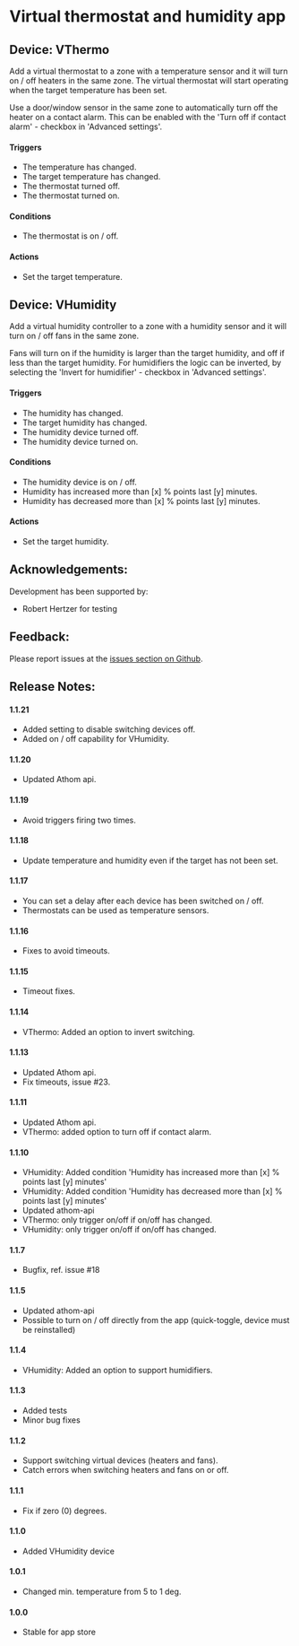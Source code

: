 # Virtual thermostat and humidity app

## Device: VThermo

Add a virtual thermostat to a zone with a temperature sensor and it will turn on / off heaters in the same zone.  The virtual thermostat will start operating when the target temperature has been set.

Use a door/window sensor in the same zone to automatically turn off the heater on a contact alarm. This can be enabled with the 'Turn off if contact alarm' - checkbox in 'Advanced settings'.

#### Triggers

- The temperature has changed.
- The target temperature has changed.
- The thermostat turned off.
- The thermostat turned on.

#### Conditions

- The thermostat is on / off.

#### Actions

- Set the target temperature.

## Device: VHumidity

Add a virtual humidity controller to a zone with a humidity sensor and it will turn on / off fans in the same zone.

Fans will turn on if the humidity is larger than the target humidity, and off if less than the target humidity.  For humidifiers the logic can be inverted, by selecting the 'Invert for humidifier' - checkbox in 'Advanced settings'.

#### Triggers

- The humidity has changed.
- The target humidity has changed.
- The humidity device turned off.
- The humidity device turned on.

#### Conditions

- The humidity device is on / off.
- Humidity has increased more than [x] % points last [y] minutes.
- Humidity has decreased more than [x] % points last [y] minutes.

#### Actions

- Set the target humidity.

## Acknowledgements:

Development has been supported by:   
* Robert Hertzer for testing

## Feedback:

Please report issues at the [issues section on Github](https://github.com/balmli/no.almli.thermostat/issues).

## Release Notes:

#### 1.1.21

- Added setting to disable switching devices off.
- Added on / off capability for VHumidity.

#### 1.1.20

- Updated Athom api.

#### 1.1.19

- Avoid triggers firing two times.

#### 1.1.18

- Update temperature and humidity even if the target has not been set.

#### 1.1.17

- You can set a delay after each device has been switched on / off.
- Thermostats can be used as temperature sensors.

#### 1.1.16

- Fixes to avoid timeouts.

#### 1.1.15

- Timeout fixes.

#### 1.1.14

- VThermo: Added an option to invert switching.

#### 1.1.13

- Updated Athom api.
- Fix timeouts, issue #23.

#### 1.1.11

- Updated Athom api.
- VThermo: added option to turn off if contact alarm.

#### 1.1.10

- VHumidity: Added condition 'Humidity has increased more than [x] % points last [y] minutes'
- VHumidity: Added condition 'Humidity has decreased more than [x] % points last [y] minutes'
- Updated athom-api
- VThermo: only trigger on/off if on/off has changed. 
- VHumidity: only trigger on/off if on/off has changed. 

#### 1.1.7

- Bugfix, ref. issue #18

#### 1.1.5

- Updated athom-api
- Possible to turn on / off directly from the app (quick-toggle, device must be reinstalled)

#### 1.1.4

- VHumidity: Added an option to support humidifiers.

#### 1.1.3

- Added tests
- Minor bug fixes

#### 1.1.2

- Support switching virtual devices (heaters and fans).
- Catch errors when switching heaters and fans on or off.

#### 1.1.1

- Fix if zero (0) degrees.

#### 1.1.0

- Added VHumidity device

#### 1.0.1

- Changed min. temperature from 5 to 1 deg.

#### 1.0.0

- Stable for app store
